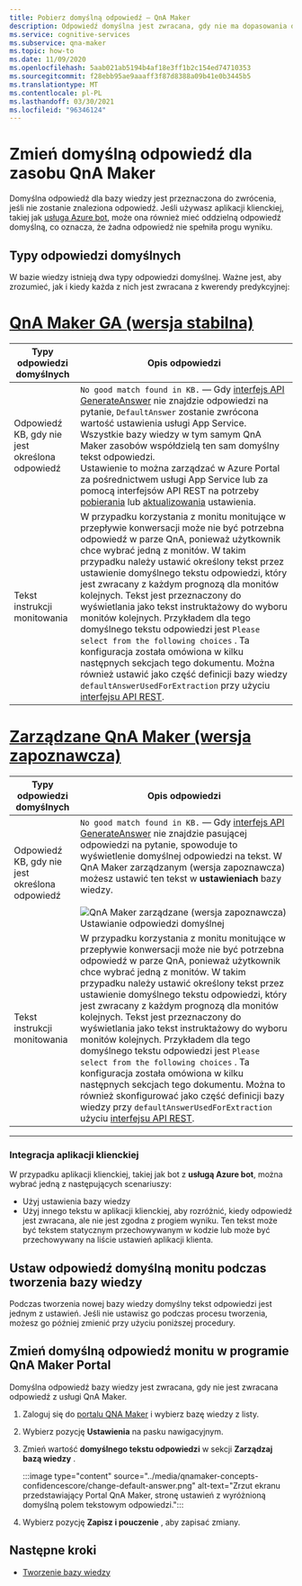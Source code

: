 ```yaml
---
title: Pobierz domyślną odpowiedź — QnA Maker
description: Odpowiedź domyślna jest zwracana, gdy nie ma dopasowania do pytania. Możesz chcieć zmienić domyślną odpowiedź ze standardowego domyślnej odpowiedzi.
ms.service: cognitive-services
ms.subservice: qna-maker
ms.topic: how-to
ms.date: 11/09/2020
ms.openlocfilehash: 5aab021ab5194b4af18e3ff1b2c154ed74710353
ms.sourcegitcommit: f28ebb95ae9aaaff3f87d8388a09b41e0b3445b5
ms.translationtype: MT
ms.contentlocale: pl-PL
ms.lasthandoff: 03/30/2021
ms.locfileid: "96346124"
---
```

# <a name="change-default-answer-for-a-qna-maker-resource"></a>Zmień domyślną odpowiedź dla zasobu QnA Maker

Domyślna odpowiedź dla bazy wiedzy jest przeznaczona do zwrócenia, jeśli nie zostanie znaleziona odpowiedź. Jeśli używasz aplikacji klienckiej, takiej jak [usługa Azure bot](/azure/bot-service/bot-builder-howto-qna), może ona również mieć oddzielną odpowiedź domyślną, co oznacza, że żadna odpowiedź nie spełniła progu wyniku.

## <a name="types-of-default-answer"></a>Typy odpowiedzi domyślnych

W bazie wiedzy istnieją dwa typy odpowiedzi domyślnej. Ważne jest, aby zrozumieć, jak i kiedy każda z nich jest zwracana z kwerendy predykcyjnej:

# <a name="qna-maker-ga-stable-release"></a>[QnA Maker GA (wersja stabilna)](#tab/v1)

|Typy odpowiedzi domyślnych|Opis odpowiedzi|
|--|--|
|Odpowiedź KB, gdy nie jest określona odpowiedź|`No good match found in KB.` — Gdy [interfejs API GenerateAnswer](/rest/api/cognitiveservices/qnamakerruntime/runtime/generateanswer) nie znajdzie odpowiedzi na pytanie, `DefaultAnswer` zostanie zwrócona wartość ustawienia usługi App Service. Wszystkie bazy wiedzy w tym samym QnA Maker zasobów współdzielą ten sam domyślny tekst odpowiedzi.<br>Ustawienie to można zarządzać w Azure Portal za pośrednictwem usługi App Service lub za pomocą interfejsów API REST na potrzeby [pobierania](/rest/api/appservice/webapps/listapplicationsettings) lub [aktualizowania](/rest/api/appservice/webapps/updateapplicationsettings) ustawienia.|
|Tekst instrukcji monitowania|W przypadku korzystania z monitu monitujące w przepływie konwersacji może nie być potrzebna odpowiedź w parze QnA, ponieważ użytkownik chce wybrać jedną z monitów. W takim przypadku należy ustawić określony tekst przez ustawienie domyślnego tekstu odpowiedzi, który jest zwracany z każdym prognozą dla monitów kolejnych. Tekst jest przeznaczony do wyświetlania jako tekst instruktażowy do wyboru monitów kolejnych. Przykładem dla tego domyślnego tekstu odpowiedzi jest `Please select from the following choices` . Ta konfiguracja została omówiona w kilku następnych sekcjach tego dokumentu. Można również ustawić jako część definicji bazy wiedzy `defaultAnswerUsedForExtraction` przy użyciu [interfejsu API REST](/rest/api/cognitiveservices/qnamaker/knowledgebase/create).|

# <a name="qna-maker-managed-preview-release"></a>[Zarządzane QnA Maker (wersja zapoznawcza)](#tab/v2)

|Typy odpowiedzi domyślnych|Opis odpowiedzi|
|--|--|
|Odpowiedź KB, gdy nie jest określona odpowiedź|`No good match found in KB.` — Gdy [interfejs API GenerateAnswer](/rest/api/cognitiveservices/qnamakerruntime/runtime/generateanswer) nie znajdzie pasującej odpowiedzi na pytanie, spowoduje to wyświetlenie domyślnej odpowiedzi na tekst. W QnA Maker zarządzanym (wersja zapoznawcza) możesz ustawić ten tekst w **ustawieniach** bazy wiedzy. <br><br> ![QnA Maker zarządzane (wersja zapoznawcza) Ustawianie odpowiedzi domyślnej](../media/qnamaker-how-change-default-answer/qnamaker-v2-change-default-answer.png)|
|Tekst instrukcji monitowania|W przypadku korzystania z monitu monitujące w przepływie konwersacji może nie być potrzebna odpowiedź w parze QnA, ponieważ użytkownik chce wybrać jedną z monitów. W takim przypadku należy ustawić określony tekst przez ustawienie domyślnego tekstu odpowiedzi, który jest zwracany z każdym prognozą dla monitów kolejnych. Tekst jest przeznaczony do wyświetlania jako tekst instruktażowy do wyboru monitów kolejnych. Przykładem dla tego domyślnego tekstu odpowiedzi jest `Please select from the following choices` . Ta konfiguracja została omówiona w kilku następnych sekcjach tego dokumentu. Można to również skonfigurować jako część definicji bazy wiedzy przy `defaultAnswerUsedForExtraction` użyciu [interfejsu API REST](/rest/api/cognitiveservices/qnamaker/knowledgebase/create).|

---

### <a name="client-application-integration"></a>Integracja aplikacji klienckiej

W przypadku aplikacji klienckiej, takiej jak bot z **usługą Azure bot**, można wybrać jedną z następujących scenariuszy:

* Użyj ustawienia bazy wiedzy
* Użyj innego tekstu w aplikacji klienckiej, aby rozróżnić, kiedy odpowiedź jest zwracana, ale nie jest zgodna z progiem wyniku. Ten tekst może być tekstem statycznym przechowywanym w kodzie lub może być przechowywany na liście ustawień aplikacji klienta.

## <a name="set-follow-up-prompts-default-answer-when-you-create-knowledge-base"></a>Ustaw odpowiedź domyślną monitu podczas tworzenia bazy wiedzy

Podczas tworzenia nowej bazy wiedzy domyślny tekst odpowiedzi jest jednym z ustawień. Jeśli nie ustawisz go podczas procesu tworzenia, możesz go później zmienić przy użyciu poniższej procedury.

## <a name="change-follow-up-prompts-default-answer-in-qna-maker-portal"></a>Zmień domyślną odpowiedź monitu w programie QnA Maker Portal

Domyślna odpowiedź bazy wiedzy jest zwracana, gdy nie jest zwracana odpowiedź z usługi QnA Maker.

1. Zaloguj się do [portalu QNA Maker](https://www.qnamaker.ai/) i wybierz bazę wiedzy z listy.
1. Wybierz pozycję **Ustawienia** na pasku nawigacyjnym.
1. Zmień wartość **domyślnego tekstu odpowiedzi** w sekcji **Zarządzaj bazą wiedzy** .

    :::image type="content" source="../media/qnamaker-concepts-confidencescore/change-default-answer.png" alt-text="Zrzut ekranu przedstawiający Portal QnA Maker, stronę ustawień z wyróżnioną domyślną polem tekstowym odpowiedzi.":::

1. Wybierz pozycję **Zapisz i pouczenie** , aby zapisać zmiany.

## <a name="next-steps"></a>Następne kroki

* [Tworzenie bazy wiedzy](../How-to/manage-knowledge-bases.md)